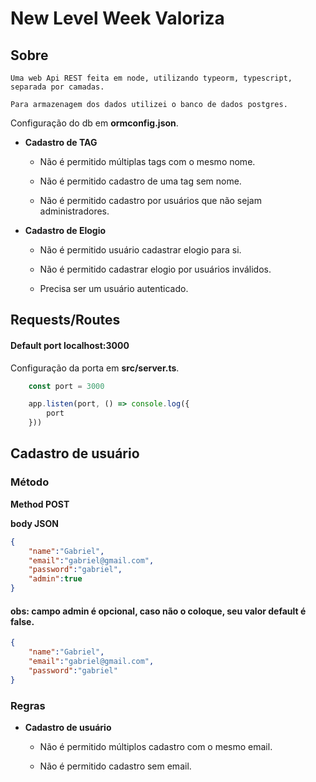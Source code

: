 # New Level Week Valoriza

## Sobre
    Uma web Api REST feita em node, utilizando typeorm, typescript, separada por camadas.

    Para armazenagem dos dados utilizei o banco de dados postgres. 
 Configuração do db em **ormconfig.json**.




* **Cadastro de TAG**

    * Não é permitido múltiplas tags com o mesmo nome.

    * Não é permitido cadastro de uma tag sem nome.

    * Não é permitido cadastro por usuários que não sejam administradores.

* **Cadastro de Elogio**

    * Não é permitido usuário cadastrar elogio para si.

    * Não é permitido cadastrar elogio por usuários inválidos.

    * Precisa ser um usuário autenticado.

## Requests/Routes

#### Default port **localhost:3000**

Configuração da porta em **src/server.ts**.

```js
    const port = 3000 

    app.listen(port, () => console.log({
        port
    }))
```



## **Cadastro de usuário**

### **Método**

**Method POST**

**body JSON**

```json
{
	"name":"Gabriel",
	"email":"gabriel@gmail.com",
	"password":"gabriel",
	"admin":true 
}
```
#### **obs**: campo **admin** é opcional, caso não o coloque, seu valor default é false.

```json
{
	"name":"Gabriel",
	"email":"gabriel@gmail.com",
	"password":"gabriel" 
}
```
### **Regras**

* **Cadastro de usuário**

    * Não é permitido múltiplos cadastro com o mesmo email.

    * Não é permitido cadastro sem email.







